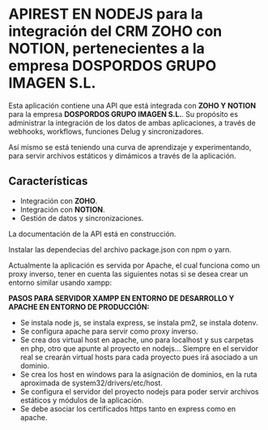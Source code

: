 # APIREST EN NODEJS para la integración del CRM ZOHO con NOTION, pertenecientes a la empresa DOSPORDOS GRUPO IMAGEN S.L.

Esta aplicación contiene una API que está integrada con **ZOHO Y NOTION** para la empresa **DOSPORDOS GRUPO IMAGEN S.L.**. Su propósito es administrar la integración de los datos de ambas aplicaciones, a través de webhooks, workflows, funciones Delug y sincronizadores.

Así mismo se está teniendo una curva de aprendizaje y experimentando, para servir archivos estáticos y dimámicos a través de la aplicación.

## Características
- Integración con **ZOHO**.
- Integración con **NOTION**.
- Gestión de datos y sincronizaciones.

La documentación de la API está en construcción.

Instalar las dependecias del archivo package.json con npm o yarn.

Actualmente la aplicación es servida por Apache, el cual funciona como un proxy inverso, tener en cuenta las siguientes notas si se desea crear un entorno similar usando xampp:

**PASOS PARA SERVIDOR XAMPP EN ENTORNO DE DESARROLLO Y APACHE EN ENTORNO DE PRODUCCIÓN:**
- Se instala node js, se instala express, se instala pm2, se instala dotenv.
- Se configura apache para servir como proxy inverso.
- Se crea dos virtual host en apache, uno para localhost y sus carpetas en php, otro que apunte al proyecto en nodejs... Siempre en el servidor real se crearán virtual hosts para cada proyecto pues irá asociado a un dominio.
- Se crea los host en windows para la asignación de dominios, en la ruta aproximada de system32/drivers/etc/host.
- Se configura el servidor del proyecto nodejs para poder servir archivos estáticos y módulos de la aplicación.
- Se debe asociar los certificados https tanto en express como en apache.